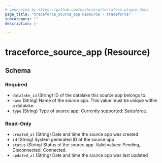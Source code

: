 ```yaml
---
# generated by https://github.com/hashicorp/terraform-plugin-docs
page_title: "traceforce_source_app Resource - traceforce"
subcategory: ""
description: |-
  
---
```


# traceforce_source_app (Resource)





<!-- schema generated by tfplugindocs -->
## Schema

### Required

- `datalake_id` (String) ID of the datalake this source app belongs to.
- `name` (String) Name of the source app. This value must be unique within a datalake.
- `type` (String) Type of source app. Currently supported: Salesforce.

### Read-Only

- `created_at` (String) Date and time the source app was created
- `id` (String) System generated ID of the source app
- `status` (String) Status of the source app. Valid values: Pending, Disconnected, Connected.
- `updated_at` (String) Date and time the source app was last updated
